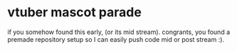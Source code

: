 # vtuber mascot parade
 
if you somehow found this early, (or its mid stream). congrants, you found a premade repository setup so I can easily push code mid or post stream :).
